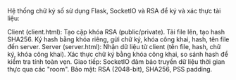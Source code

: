 Hệ thống chữ ký số sử dụng Flask, SocketIO và RSA để ký và xác thực tài liệu:

Client (client.html):
Tạo cặp khóa RSA (public/private).
Tải file lên, tạo hash SHA256.
Ký hash bằng khóa riêng, gửi chữ ký, khóa công khai, hash, tên file đến server.
Server (server.html):
Nhận dữ liệu từ client (tên file, hash, chữ ký, khóa công khai).
Xác thực chữ ký bằng khóa công khai, so sánh hash để kiểm tra tính toàn vẹn.
Giao tiếp: SocketIO đảm bảo truyền dữ liệu thời gian thực qua các "room".
Bảo mật: RSA (2048-bit), SHA256, PSS padding.
